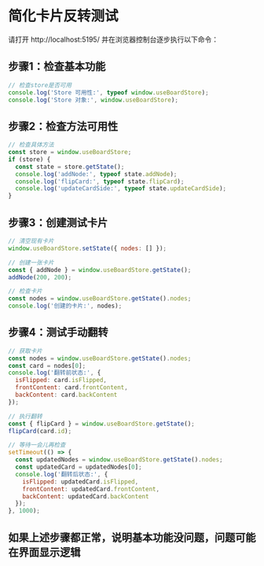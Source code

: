 # 简化卡片反转测试

请打开 http://localhost:5195/ 并在浏览器控制台逐步执行以下命令：

## 步骤1：检查基本功能
```javascript
// 检查store是否可用
console.log('Store 可用性:', typeof window.useBoardStore);
console.log('Store 对象:', window.useBoardStore);
```

## 步骤2：检查方法可用性
```javascript
// 检查具体方法
const store = window.useBoardStore;
if (store) {
  const state = store.getState();
  console.log('addNode:', typeof state.addNode);
  console.log('flipCard:', typeof state.flipCard);
  console.log('updateCardSide:', typeof state.updateCardSide);
}
```

## 步骤3：创建测试卡片
```javascript
// 清空现有卡片
window.useBoardStore.setState({ nodes: [] });

// 创建一张卡片
const { addNode } = window.useBoardStore.getState();
addNode(200, 200);

// 检查卡片
const nodes = window.useBoardStore.getState().nodes;
console.log('创建的卡片:', nodes);
```

## 步骤4：测试手动翻转
```javascript
// 获取卡片
const nodes = window.useBoardStore.getState().nodes;
const card = nodes[0];
console.log('翻转前状态:', {
  isFlipped: card.isFlipped,
  frontContent: card.frontContent,
  backContent: card.backContent
});

// 执行翻转
const { flipCard } = window.useBoardStore.getState();
flipCard(card.id);

// 等待一会儿再检查
setTimeout(() => {
  const updatedNodes = window.useBoardStore.getState().nodes;
  const updatedCard = updatedNodes[0];
  console.log('翻转后状态:', {
    isFlipped: updatedCard.isFlipped,
    frontContent: updatedCard.frontContent,
    backContent: updatedCard.backContent
  });
}, 1000);
```

## 如果上述步骤都正常，说明基本功能没问题，问题可能在界面显示逻辑 